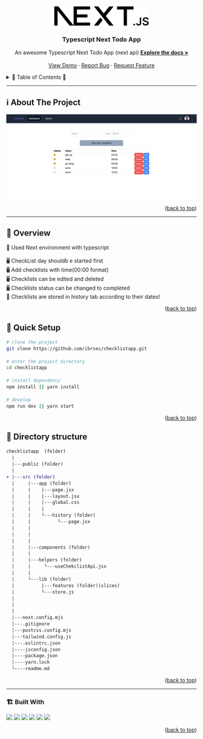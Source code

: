 <a name="readme-top"></a>
 
 
<!-- PROJECT LOGO -->
<br />
<div align="center">
  <a href="https://github.com/ibrsec/checklistapp/" >
    <img src="./public/next.svg" alt="Logo" width="250"   >
  </a>

  <h3 align="center">Typescript Next Todo App</h3>

  <p align="center">
    An awesome Typescript Next Todo App (next api)
    <a href="https://github.com/ibrsec/checklistapp"><strong>Explore the docs »</strong></a>
    <br />
    <br />
    <a href="https://checklistapp-self.vercel.app/">View Demo</a>
    ·
    <a href="https://github.com/ibrsec/checklistapp/issues">Report Bug</a>
    ·
    <a href="https://github.com/ibrsec/checklistapp/issues">Request Feature</a>
  </p>
</div>



<!-- TABLE OF CONTENTS -->
<details>
  <summary>📎 Table of Contents 📎 </summary>
  <ol>
    <li><a href="#about-the-project">About The Project</a></li>
     <!-- <li><a href="#figma">Figma</a></li> -->
     <li><a href="#overview">Overview</a></li>
     <li><a href="#quick-setup">Quick Setup</a></li>
     <li><a href="#directory-structure">Directory structure</a></li>
     <li><a href="#built-with">Built With</a></li>
    <!-- <li>
      <a href="#getting-started">Getting Started</a>
      <ul>
        <li><a href="#prerequisites">Prerequisites</a></li>
        <li><a href="#installation">Installation</a></li>
      </ul>
    </li>
    <li><a href="#usage">Usage</a></li>
    <li><a href="#roadmap">Roadmap</a></li>
    <li><a href="#contributing">Contributing</a></li>
    <li><a href="#license">License</a></li>
    <li><a href="#contact">Contact</a></li>
    <li><a href="#acknowledgments">Acknowledgments</a></li> -->

    
  </ol>
</details>





---

<!-- ABOUT THE PROJECT -->
<a name="about-the-project"></a>
## ℹ️ About The Project
  
[![checklistapp](./public/project.png)](https://checklistapp-self.vercel.app/) 




<p align="right">(<a href="#readme-top">back to top</a>)</p>


---

<!-- ## Figma 

<a href="https://www.figma.com/file/ePyCHKsx2ODB32uLgyUEEd/bootstrap-home-page?type=design&node-id=0%3A1&mode=design&t=edDzadCB9Ev5FS1a-1">Figma Link</a>  

  <p align="right">(<a href="#readme-top">back to top</a>)</p>




--- -->
<a name="overview"></a>
## 👀 Overview

 
🎯 Used Next environment with typescript</br>  
🖥 CheckList day shouldb e started first</br>
🖥 Add checklists with time(00:00 format)</br>
🖥 Checklists can be edited and deleted</br>
🖥 Checklists status can be changed to completed</br>
🌱 Checklists are stored in history tab according to their dates!</br> 
 
<!-- 🌱 ÷Screen and search the Legends on the app</br> -->
<!-- 💪   </br> -->
<!-- 🐞 Check the finished tasks   </br> -->


<p align="right">(<a href="#readme-top">back to top</a>)</p>


<a name="quick-setup"></a>
## 🛫 Quick Setup

```sh
# clone the project
git clone https://github.com/ibrsec/checklistapp.git

# enter the project directory
cd checklistapp

# install dependency
npm install || yarn install

# develop
npm run dev || yarn start
```

<p align="right">(<a href="#readme-top">back to top</a>)</p>


<!-- ## 🐞 Debug

![checklistapp.gif](/checklistapp.gif) -->








<a name="directory-structure"></a>
## 📂 Directory structure 

```diff
checklistapp  (folder)
  |          
  |---public (folder) 
  |                
+ |---src (folder)    
  |     |---app (folder)          
  |     |    |---page.jsx     
  |     |    |---layout.jsx     
  |     |    |---global.css     
  |     |    |     
  |     |    └---history (folder)     
  |     |          └---page.jsx     
  |     |         
  |     |         
  |     |         
  |     |---components (folder)      
  |     |    
  |     |---helpers (folder)      
  |     |     └---useChekclistApi.jsx      
  |     |     
  |     └---lib (folder)      
  |          |---features (folder)(slices)  
  |          └---store.js     
  |         
  |         
  |         
  |---next.config.mjs 
  |---.gitignore 
  |---postcss.config.mjs
  |---tailwind.config.js
  |---.eslintrc.json  
  |----jsconfig.json
  |----package.json
  |----yarn.lock
  └----readme.md 
```

<p align="right">(<a href="#readme-top">back to top</a>)</p>

---

<a name="built-with"></a>
### 🏗️ Built With

 
<!-- https://dev.to/envoy_/150-badges-for-github-pnk  search skills-->

 <img src="https://img.shields.io/badge/HTML-239120?style=for-the-badge&logo=html5&logoColor=white">
 <img src="https://img.shields.io/badge/CSS-239120?&style=for-the-badge&logo=css3&logoColor=white&color=red"> 
 <img src="https://img.shields.io/badge/TypeScript-F7DF1E?style=for-the-badge&logo=typescript&logoColor=black"> 
  <img src="https://img.shields.io/badge/React-20232A?style=for-the-badge&logo=react&logoColor=61DAFB"> 
 <img src="https://img.shields.io/badge/nextjs-20232A?style=for-the-badge&logo=next&logoColor=61DAFB"> 

 <!-- <img src="https://img.shields.io/badge/Bootstrap-563D7C?style=for-the-badge&logo=bootstrap&logoColor=white">  -->
 <img src="https://img.shields.io/badge/tailwind-563D7C?style=for-the-badge&logo=tailwind&logoColor=white"> 
 <!-- <img src="https://img.shields.io/badge/Material--UI-0081CB?style=for-the-badge&logo=material-ui&logoColor=white">  -->
 <!-- <img src="https://img.shields.io/badge/axios-CC6699?style=for-the-badge&logo=axios&logoColor=white">  -->
 <!-- <img src="https://img.shields.io/badge/context_api-AB4BFE?style=for-the-badge&logo=context&logoColor=FFC920">  -->
 <!-- <img src="https://img.shields.io/badge/redux-AB4BFE?style=for-the-badge&logo=redux&logoColor=FFC920">  -->

 <!-- <img src="https://img.shields.io/badge/React_Router-CA4245?style=for-the-badge&logo=react-router&logoColor=white">  -->
 <!-- <img src="https://img.shields.io/badge/swal_alert2-CA4245?style=for-the-badge&logo=swal-alert2&logoColor=white">  -->
 




<p align="right">(<a href="#readme-top">back to top</a>)</p>
